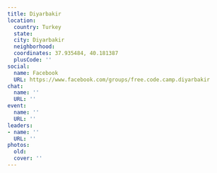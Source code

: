 ```yaml
---
title: Diyarbakir
location:
  country: Turkey
  state: 
  city: Diyarbakir
  neighborhood: 
  coordinates: 37.935484, 40.181387
  plusCode: ''
social:
  name: Facebook
  URL: https://www.facebook.com/groups/free.code.camp.diyarbakir
chat:
  name: ''
  URL: ''
event:
  name: ''
  URL: ''
leaders:
- name: ''
  URL: ''
photos:
  old: 
  cover: ''
---
```

